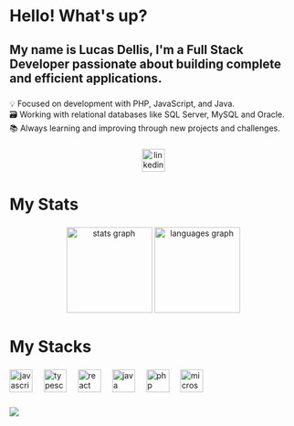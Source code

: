 <h1 align="left">Hello! What's up?</h1>

###

<h2 align="left">My name is Lucas Dellis, I'm a Full Stack Developer passionate about building complete and efficient applications.</h2>

###

<p align="left">💡 Focused on development with PHP, JavaScript, and Java.<br>🗃️ Working with relational databases like SQL Server, MySQL and Oracle.<br>📚 Always learning and improving through new projects and challenges.</p>

###

<div align="center">
  <a href="https://www.linkedin.com/in/lucas-dellis-371a7a199/" target="_blank">
    <img src="https://img.shields.io/static/v1?message=LinkedIn&logo=linkedin&label=&color=0077B5&logoColor=white&labelColor=&style=for-the-badge" height="40" alt="linkedin logo"  />
  </a>
</div>

###

<h1 align="left">My Stats</h1>

###

<div align="center">
  <img src="https://github-readme-stats.vercel.app/api?username=DellisLucas&hide_title=false&hide_rank=false&show_icons=true&include_all_commits=true&count_private=true&disable_animations=false&theme=dracula&locale=en&hide_border=false&order=1" height="150" alt="stats graph"  />
  <img src="https://github-readme-stats.vercel.app/api/top-langs?username=DellisLucas&locale=en&hide_title=false&layout=compact&card_width=320&langs_count=5&theme=dracula&hide_border=false&order=2" height="150" alt="languages graph"  />
</div>

###

<h1 align="left">My Stacks</h1>

###

<div align="left">
  <img src="https://cdn.jsdelivr.net/gh/devicons/devicon/icons/javascript/javascript-original.svg" height="40" alt="javascript logo"  />
  <img width="12" />
  <img src="https://cdn.jsdelivr.net/gh/devicons/devicon/icons/typescript/typescript-original.svg" height="40" alt="typescript logo"  />
  <img width="12" />
  <img src="https://cdn.jsdelivr.net/gh/devicons/devicon/icons/react/react-original.svg" height="40" alt="react logo"  />
  <img width="12" />
  <img src="https://cdn.jsdelivr.net/gh/devicons/devicon/icons/java/java-original.svg" height="40" alt="java logo"  />
  <img width="12" />
  <img src="https://cdn.jsdelivr.net/gh/devicons/devicon/icons/php/php-original.svg" height="40" alt="php logo"  />
  <img width="12" />
  <img src="https://cdn.jsdelivr.net/gh/devicons/devicon/icons/microsoftsqlserver/microsoftsqlserver-plain.svg" height="40" alt="microsoftsqlserver logo"  />
</div>

###

<picture>
  <source media="(prefers-color-scheme: dark)" srcset="https://raw.githubusercontent.com/DellisLucas/DellisLucas/output/pacman-contribution-graph-dark.svg">
  <source media="(prefers-color-scheme: light)" srcset="https://raw.githubusercontent.com/DellisLucas/DellisLucas/output/pacman-contribution-graph.svg">
  <img src="https://pacman.abozanona.me?username=DellisLucas" />
</picture>

###
